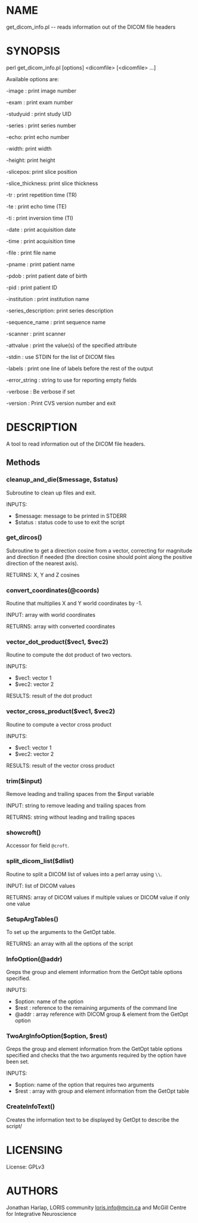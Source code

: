 # NAME

get\_dicom\_info.pl -- reads information out of the DICOM file headers

# SYNOPSIS

perl get\_dicom\_info.pl \[options\] &lt;dicomfile> \[&lt;dicomfile> ...\]

Available options are:

\-image    : print image number

\-exam     : print exam number

\-studyuid : print study UID

\-series   : print series number

\-echo: print echo number

\-width: print width

\-height: print height

\-slicepos: print slice position

\-slice\_thickness: print slice thickness

\-tr                : print repetition time (TR)

\-te                : print echo time (TE)

\-ti                : print inversion time (TI)

\-date              : print acquisition date

\-time              : print acquisition time

\-file              : print file name

\-pname             : print patient name

\-pdob              : print patient date of birth

\-pid               : print patient ID

\-institution       : print institution name

\-series\_description: print series description

\-sequence\_name     : print sequence name

\-scanner           : print scanner

\-attvalue          : print the value(s) of the specified attribute

\-stdin             : use STDIN for the list of DICOM files

\-labels            : print one line of labels before the rest of the output

\-error\_string      : string to use for reporting empty fields

\-verbose                : Be verbose if set

\-version                : Print CVS version number and exit

# DESCRIPTION

A tool to read information out of the DICOM file headers.

## Methods

### cleanup\_and\_die($message, $status)

Subroutine to clean up files and exit.

INPUTS:
  - $message: message to be printed in STDERR
  - $status : status code to use to exit the script

### get\_dircos()

Subroutine to get a direction cosine from a vector, correcting for
magnitude and direction if needed (the direction cosine should point
along the positive direction of the nearest axis).

RETURNS: X, Y and Z cosines

### convert\_coordinates(@coords)

Routine that multiplies X and Y world coordinates by -1.

INPUT: array with world coordinates

RETURNS: array with converted coordinates

### vector\_dot\_product($vec1, $vec2)

Routine to compute the dot product of two vectors.

INPUTS:
  - $vec1: vector 1
  - $vec2: vector 2

RESULTS: result of the dot product

### vector\_cross\_product($vec1, $vec2)

Routine to compute a vector cross product

INPUTS:
  - $vec1: vector 1
  - $vec2: vector 2

RESULTS: result of the vector cross product

### trim($input)

Remove leading and trailing spaces from the $input variable

INPUT: string to remove leading and trailing spaces from

RETURNS: string without leading and trailing spaces

### showcroft()

Accessor for field `@croft`.

### split\_dicom\_list($dlist)

Routine to split a DICOM list of values into a perl array using `\\`.

INPUT: list of DICOM values

RETURNS: array of DICOM values if multiple values or DICOM value if only one value

### SetupArgTables()

To set up the arguments to the GetOpt table.

RETURNS: an array with all the options of the script

### InfoOption(@addr)

Greps the group and element information from the GetOpt table options specified.

INPUTS:
  - $option: name of the option
  - $rest  : reference to the remaining arguments of the command line
  - @addr  : array reference with DICOM group & element from the GetOpt option

### TwoArgInfoOption($option, $rest)

Greps the group and element information from the GetOpt table options specified
and checks that the two arguments required by the option have been set.

INPUTS:
  - $option: name of the option that requires two arguments
  - $rest  : array with group and element information from the GetOpt table

### CreateInfoText()

Creates the information text to be displayed by GetOpt to describe the script/

# LICENSING

License: GPLv3

# AUTHORS

Jonathan Harlap,
LORIS community <loris.info@mcin.ca> and McGill Centre for Integrative
Neuroscience

